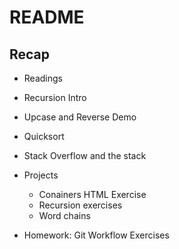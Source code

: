 # README

## Recap

* Readings

* Recursion Intro

* Upcase and Reverse Demo

* Quicksort

* Stack Overflow and the stack

* Projects
  - Conainers HTML Exercise
  - Recursion exercises
  - Word chains

* Homework: Git Workflow Exercises
